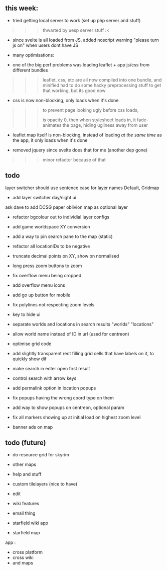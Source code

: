 
## this week:

- tried getting local server to work (set up php server and stuff)
>>> thwarted by uesp server stuff :<

- since svelte is all loaded from JS, added noscript warning "please turn js on" when users dont have JS

- many optimisations:

- one of the big perf problems was loading leaflet + app js/css from different bundles
>>> leaflet, css, etc are all now compiled into one bundle, and minified
>>> had to do some hacky preprocessing stuff to get that working, but its good now

- css is now non-blocking, only loads when it's done
>>> to prevent page looking ugly before css loads, <main> is opacity 0, then when stylesheet loads in,
>>> it fade-animates the page, hiding ugliness away from user

- leaflet map itself is non-blocking, instead of loading *at the same time* as the app, it only loads when it's done

- removed jquery since svelte does that for me (another dep gone)
>>> minor refactor because of that


## todo

layer switcher should use sentence case for layer names Default, Gridmap

- add layer switcher day/night ui

ask dave to add DCSG paper oblivion map as optional layer
- refactor bgcolour out to individial layer configs

- add game worldspace XY conversion
- add a way to pin search pane to the map (static)
- refactor all locationIDs to be negative
- truncate decimal points on XY, show on normalised
- long press zoom buttons to zoom
- fix overflow menu being cropped
- add overflow menu icons
- add go up button for mobile
- fix polylines not respecting zoom levels
- key to hide ui
- separate worlds and locations in search results "worlds" "locations"
- allow world name instead of ID in url (used for centreon)
- optimise grid code
- add slightly transparent rect filling grid cells that have labels on it, to quickly show dif
- make search in enter open first result
- control search with arrow keys
- add permalink option in location popups
- fix popups having the wrong coord type on them
- add way to show popups on centreon, optional param
- fix all markers showing up at initial load on highest zoom level
- banner ads on map

## todo (future)

- do resource grid for skyrim
- other maps
- help and stuff
- custom tilelayers (nice to have)
- edit
- wiki features
- email thing

- starfield wiki app
- starfield map

app :

- cross platform
- cross wiki
- and maps


